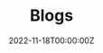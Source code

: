 ---
# Title, summary, and page position.
title: Blogs
linktitle: Blogs
summary: Blogs
weight: 2
icon: Blog
icon_pack: fab

# Page metadata.
date: '2022-11-18T00:00:00Z'
toc: false
---